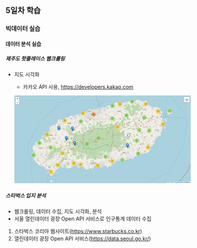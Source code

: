 ## 5일차 학습

### 빅데이터 실습

#### 데이터 분석 실습

##### 제주도 핫플레이스 웹크롤링

- 지도 시각화

  - 카카오 API 사용, https://developers.kakao.com

  ![마커클러스터](https://raw.githubusercontent.com/devuoon/bigdata-analysis-2024/main/images/ba009.png)

##### 스타벅스 입지 분석

- 웹크롤링, 데이터 수집, 지도 시각화, 분석
- 서울 열린데이터 광장 Open API 서비스로 인구통계 데이터 수집

1. 스타벅스 코리아 웹사이트(https://www.starbucks.co.kr)
2. 열린데이터 광장 Open API 서비스(https://data.seoul.go.kr/)
